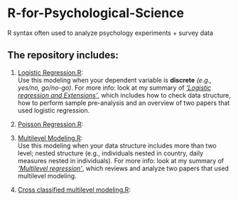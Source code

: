 # R-for-Psychological-Science
R syntax often used to analyze psychology experiments + survey data

## The repository includes:
1. [Logistic Regression.R](https://github.com/yyklee/R-for-Psychological-Science/blob/main/Logistic%20Regression.R): <br />
      Use this modeling when your dependent variable is **discrete** _(e.g., yes/no, go/no-go)_. For more info: look at my summary of [_'Logistic regression and Extensions'_](https://github.com/yyklee/R-for-Psychological-Science/blob/main/Logistic%20Regression%20Review.pdf), which includes how to check data structure, how to perform sample pre-analysis and an overview of two papers that used logistic regression.

3. [Poisson Regression.R](https://github.com/yyklee/R-for-Psychological-Science/blob/main/Poisson%20Regression.R):
4. [Multilevel Modeling.R](https://github.com/yyklee/R-for-Psychological-Science/blob/main/Multilevel%20Modeling.R): <br />
      Use this modeling when your data structure includes more than two level; nested structure (e.g., individuals nested in country, daily measures nested in individuals). For more info: look at my summary of [_'Multilevel regression'_](https://github.com/yyklee/R-for-Psychological-Science/blob/main/Multilevel%20Modeling_research_review.pdf), which reviews and analyze two papers that used multilevel modeling. 
5. [Cross classified multilevel modeling.R](https://github.com/yyklee/R-for-Psychological-Science/blob/main/Cross%20classified%20multilevel%20modeling.R):
